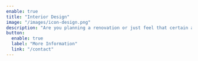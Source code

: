 ```yaml
---
enable: true
title: "Interior Design"
image: "/images/icon-design.png"
description: "Are you planning a renovation or just feel that certain aspects of your home or business need a little bit of love?"
button:
  enable: true
  label: "More Information"
  link: "/contact"
---
```

